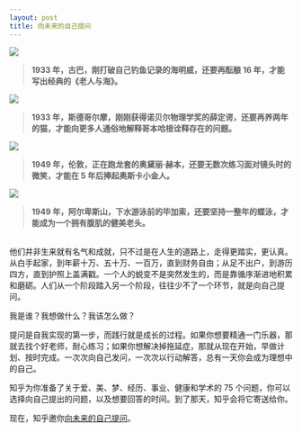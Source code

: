 ```yaml
---
layout: post
title: 向未来的自己提问
---
```

![](http://upload-images.jianshu.io/upload_images/658453-b0a7b2a17c2e7210.jpg?imageMogr2/auto-orient/strip%7CimageView2/2/w/1240)
> **1933 年，古巴，刚打破自己钓鱼记录的海明威，还要再酝酿 16 年，才能写出经典的《老人与海》。**


![](http://upload-images.jianshu.io/upload_images/658453-f93970e6fb82a8c7.png?imageMogr2/auto-orient/strip%7CimageView2/2/w/1240)
> **1933 年，斯德哥尔摩，刚刚获得诺贝尔物理学奖的薛定谔，还要再养两年的猫，才能向更多人通俗地解释哥本哈根诠释存在的问题。**

![](http://upload-images.jianshu.io/upload_images/658453-b1b7bcd832327509.png?imageMogr2/auto-orient/strip%7CimageView2/2/w/1240)
> **1949 年，伦敦，正在跑龙套的奥黛丽·赫本，还要无数次练习面对镜头时的微笑，才能在 5 年后捧起奥斯卡小金人。**

![](http://upload-images.jianshu.io/upload_images/658453-50e0ab711bb04ae7.png?imageMogr2/auto-orient/strip%7CimageView2/2/w/1240)
> **1949 年，阿尔卑斯山，下水游泳前的毕加索，还要坚持一整年的蝶泳，才能成为一个拥有腹肌的健美老头。**

<br>
他们并非生来就有名气和成就，只不过是在人生的道路上，走得更踏实，更认真。
从白手起家，到年薪十万、五十万、一百万，直到财务自由；从足不出户，到游历四方，直到护照上盖满戳。一个人的蜕变不是突然发生的，而是靠循序渐进地积累和磨砺。人们从一个阶段踏入另一个阶段，往往少不了一个环节，就是向自己提问。 

我是谁？我想做什么？我该怎么做？ 

提问是自我实现的第一步，而践行就是成长的过程。如果你想要精通一门乐器，那就去找个好老师，耐心练习；如果你想解决掉拖延症，那就从现在开始，早做计划、按时完成。一次次向自己发问，一次次以行动解答，总有一天你会成为理想中的自己。 

知乎为你准备了关于爱、美、梦、经历、事业、健康和学术的 75 个问题，你可以选择向自己提出的问题，以及想要回答的时间。到了那天，知乎会将它寄送给你。 

现在，知乎邀你[向未来的自己提问](https://bespoke.zhihu.com/metro?utm_campaign=metro&utm_source=zhuanlan&utm_medium=link&utm_content=metro)。
